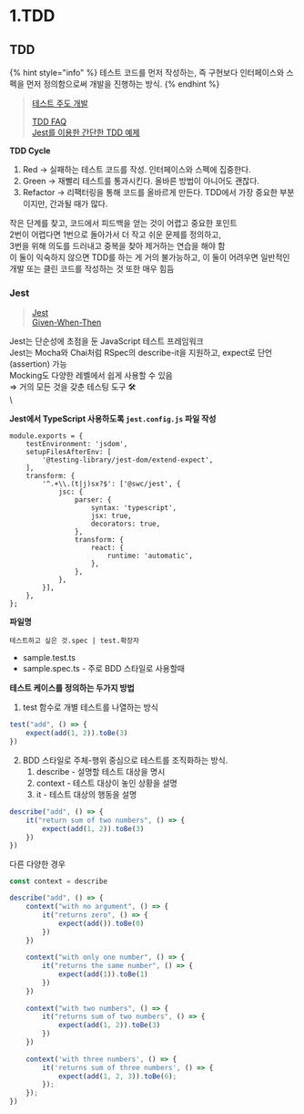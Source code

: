 # 1.TDD



## TDD

{% hint style="info" %}
테스트 코드를 먼저 작성하는, 즉 구현보다 인터페이스와 스펙을 먼저 정의함으로써 개발을 진행하는 방식.
{% endhint %}



> [테스트 주도 개발](https://github.com/ahastudio/til/blob/main/agile/test-driven-development.md)
>
> [TDD FAQ](https://github.com/ahastudio/til/blob/main/blog/2016/12-03-tdd-faq.md)\
> [Jest를 이용한 간단한 TDD 예제](https://github.com/ahastudio/til/blob/main/jest/20201204-simple-tdd-example.md)



**TDD Cycle**

1. Red → 실패하는 테스트 코드를 작성. 인터페이스와 스펙에 집중한다.
2. Green → 재빨리 테스트를 통과시킨다. 올바른 방법이 아니어도 괜찮다.
3. Refactor → 리팩터링을 통해 코드를 올바르게 만든다. TDD에서 가장 중요한 부분이지만, 간과될 때가 많다.

작은 단계를 찾고, 코드에서 피드백을 얻는 것이 어렵고 중요한 포인트\
2번이 어렵다면 1번으로 돌아가서 더 작고 쉬운 문제를 정의하고,\
3번을 위해 의도를 드러내고 중복을 찾아 제거하는 연습을 해야 함\
이 둘이 익숙하지 않으면 TDD를 하는 게 거의 불가능하고, 이 둘이 어려우면 일반적인 개발 또는 클린 코드를 작성하는 것 또한 매우 힘듬





### Jest

> [Jest](https://jestjs.io/)\
> [Given-When-Then](https://github.com/ahastudio/til/blob/main/blog/2018/12-08-given-when-then.md)

Jest는 단순성에 초점을 둔 JavaScript 테스트 프레임워크\
Jest는 Mocha와 Chai처럼 RSpec의 describe-it을 지원하고, expect로 단언(assertion) 가능\
Mocking도 다양한 레벨에서 쉽게 사용할 수 있음\
⇒ 거의 모든 것을 갖춘 테스팅 도구 🛠\
\


**Jest에서 TypeScript 사용하도록 `jest.config.js` 파일 작성**

```tsconfig
module.exports = {
	testEnvironment: 'jsdom',
	setupFilesAfterEnv: [
		'@testing-library/jest-dom/extend-expect',
	],
	transform: {
		'^.+\\.(t|j)sx?$': ['@swc/jest', {
			jsc: {
				parser: {
					syntax: 'typescript',	
					jsx: true,
					decorators: true,
				},
				transform: {	
					react: {
						runtime: 'automatic',
					},
				},
			},
		}],
	},
};
```



**파일명**

```
테스트하고 싶은 것.spec | test.확장자
```

* sample.test.ts
* sample.spec.ts - 주로 BDD 스타일로 사용할때



**테스트 케이스를 정의하는 두가지 방법**

1. test 함수로 개별 테스트를 나열하는 방식

```typescript
test("add", () => {
    expect(add(1, 2)).toBe(3)
})
```



2. BDD 스타일로 주체-행위 중심으로 테스트를 조직화하는 방식.
   1. describe - 설명할 테스트 대상을 명시
   2. context - 테스트 대상이 놓인 상황을 설명
   3. it - 테스트 대상의 행동을 설명

```typescript
describe("add", () => {
    it("return sum of two numbers", () => {
        expect(add(1, 2)).toBe(3)
    })
})
```

다른 다양한 경우

```typescript
const context = describe

describe("add", () => {
    context("with no argument", () => {
        it("returns zero", () => {
            expect(add()).toBe(0)
        })
    })
    
    context("with only one number", () => {
        it("returns the same number", () => {
            expect(add(1)).toBe(1)
        })
    })
    
    context("with two numbers", () => {
        it("returns sum of two numbers", () => {
            expect(add(1, 2)).toBe(3)
        })
    })
    
    context('with three numbers', () => {
    	it('returns sum of three numbers', () => {
    	    expect(add(1, 2, 3)).toBe(6);
    	});
    });
})
```

